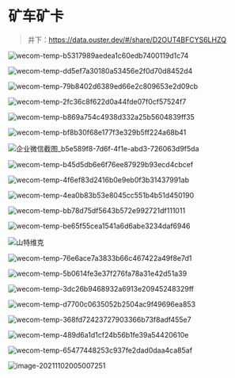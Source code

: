 # 矿车矿卡

> 井下：https://data.ouster.dev/#/share/D2OUT4BFCYS6LHZQ

![wecom-temp-b5317989aedea1c60edb7400119d1c74](Mining.assets/wecom-temp-b5317989aedea1c60edb7400119d1c74.png)

![wecom-temp-dd5ef7a30180a53456e2f0d70d8452d4](Mining.assets/wecom-temp-dd5ef7a30180a53456e2f0d70d8452d4.jpg)

![wecom-temp-79b8402d6389ed66e2c809653e2d09cb](Mining.assets/wecom-temp-79b8402d6389ed66e2c809653e2d09cb.jpg)

![wecom-temp-2fc36c8f622d0a44fde07f0cf57524f7](Mining.assets/wecom-temp-2fc36c8f622d0a44fde07f0cf57524f7.jpg)

![wecom-temp-b869a754c4938d332a25b5604839ff35](Mining.assets/wecom-temp-b869a754c4938d332a25b5604839ff35.png)

![wecom-temp-bf8b30f68e177f3e329b5ff224a68b41](Mining.assets/wecom-temp-bf8b30f68e177f3e329b5ff224a68b41.jpg)

![企业微信截图_b5e589f8-7d6f-4f1e-abd3-726063d9f5da](Mining.assets/%E4%BC%81%E4%B8%9A%E5%BE%AE%E4%BF%A1%E6%88%AA%E5%9B%BE_b5e589f8-7d6f-4f1e-abd3-726063d9f5da.png)

![wecom-temp-b45d5db6e6f76ee87929b93ecd4cbcef](Mining.assets/wecom-temp-b45d5db6e6f76ee87929b93ecd4cbcef.png)

![wecom-temp-4f6ef83d2416b0e9eb0f3b31437991ab](Mining.assets/wecom-temp-4f6ef83d2416b0e9eb0f3b31437991ab.png)

![wecom-temp-4ea0b83b53e8045cc551b4b51d450190](Mining.assets/wecom-temp-4ea0b83b53e8045cc551b4b51d450190.jpg)

![[wecom-temp-bb78d75df5643b572e992721df111011](https://mp.weixin.qq.com/s?__biz=MzU3NjU5MDY3NQ%3D%3D&mid=2247540142&idx=4&sn=9775abb42f6c717cff8b921e1107865e&chksm=fd139b92ca6412846a34c8342beadde5c405d2793237985d24d0d169fdaa73f4962f5221e5fb&mpshare=1&scene=1&srcid=09099ZKPfnKedGawS80lp8VM&sharer_sharetime=1631160848844&sharer_shareid=94ee7e8302d8a6f4bf452858280a47e4&version=3.1.18.90318&platform=mac#rd)](Mining.assets/wecom-temp-bb78d75df5643b572e992721df111011.jpg)

![wecom-temp-be65f55cea1541a6d6abe3234daf6946](Mining.assets/wecom-temp-be65f55cea1541a6d6abe3234daf6946.png)

![[山特维克](https://mp.weixin.qq.com/s?__biz=MzA3MjExNDU2NQ%3D%3D&mid=2651651199&idx=1&sn=56acf9359d6e248007e506be27058c74&chksm=84db1495b3ac9d838a65e037f8c846dc5c8297d70b43b6b20c7c3ac344505880b615ce051f9f&mpshare=1&scene=1&srcid=0813DY3waryM8IsBm2giWrLT&sharer_sharetime=1628832783668&sharer_shareid=f9fc55907139617307cb20b918f6b448&version=3.1.18.90318&platform=mac#rd)](Mining.assets/640.png)

![wecom-temp-76e6ace7a3833b66c467422a49f8e7d1](Mining.assets/wecom-temp-76e6ace7a3833b66c467422a49f8e7d1.png)

![wecom-temp-5b0614fe3e37f276fa78a31e42d51a39](Mining.assets/wecom-temp-5b0614fe3e37f276fa78a31e42d51a39.jpg)

![wecom-temp-3dc26b9468932a6913e20945248329ff](Mining.assets/wecom-temp-3dc26b9468932a6913e20945248329ff.png)

![wecom-temp-d7700c0635052b2504ac9f49696ea853](Mining.assets/wecom-temp-d7700c0635052b2504ac9f49696ea853.png)

![wecom-temp-368fd72423727903366b73f8adf455e7](Mining.assets/wecom-temp-368fd72423727903366b73f8adf455e7.jpg)

![wecom-temp-489d6a1d1cf24b56b1fe39a54420610e](Mining.assets/wecom-temp-489d6a1d1cf24b56b1fe39a54420610e.png)

![wecom-temp-65477448253c937fe2dad0daa4ca85af](Mining.assets/wecom-temp-65477448253c937fe2dad0daa4ca85af.jpg)

![image-20211102005007251](Mining.assets/image-20211102005007251.png)

